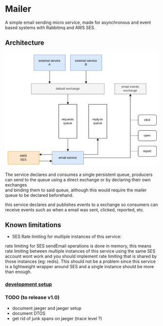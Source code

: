 # Mailer

A simple email sending micro service, made for asynchronous and event based systems with Rabbitmq and AWS SES.

## Architecture

![diagram](./docs/imgs/diagram.png "diagram")

The service declares and consumes a single persistent queue, producers can send to the queue using a direct exchange or by declaring their own exchanges  
and binding them to said queue, although this would require the mailer queue to be declared beforehand.

this service declares and publishes events to a exchange so consumers can receive events such as when a email was sent, clicked, reported, etc.

## Known limitations

- SES Rate limiting for multiple instances of this service:

rate limiting for SES sendEmail operations is done in memory, this means rate limiting between multiple instances
of this service using the same SES account wont work and you should implement rate limiting that is shared by those
instances (eg: redis). This should not be a problem since this service is a lightweight wrapper around SES and a 
single instance should be more than enough.

### [development setup](./docs/dev_setup.md)

### TODO (to release v1.0)
- document jaeger and jaeger setup
- document DTOS
- get rid of junk spans on jaeger (trace level ?)
